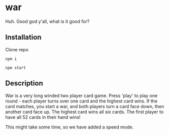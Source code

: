 # war
Huh. Good god y'all, what is it good for?

## Installation

Clone repo

`npm i`

`npm start`


## Description

War is a very long winded two player card game. Press 'play' to play one round - each player turns over one card and the highest card wins. If the card matches, you start a war, and both players turn a card face down, then another card face up. The highest card wins all six cards. The first player to have all 52 cards in their hand wins!

This might take some time, so we have added a speed mode.
